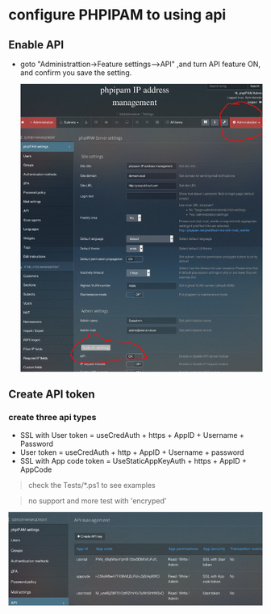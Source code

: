 # configure PHPIPAM to using api

## Enable API 

- goto "Administrattion->Feature settings-->API" ,and turn API feature ON, and confirm you save the setting.

    ![](images/phpipam_configure5.jpg)


## Create API token

### create three api types 
- SSL with User token       = useCredAuth + https + AppID + Username + Password
- User token                = useCredAuth + http + AppID  + Username + password
- SSL with App code token   = UseStaticAppKeyAuth + https + AppID + AppCode

> check the Tests/*.ps1 to see examples

> no support and more test with 'encryped' 

![](images/phpipam_configure6.jpg)